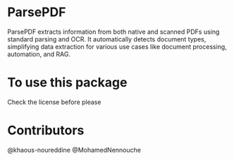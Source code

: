 # ParsePDF
ParsePDF extracts information from both native and scanned PDFs using standard parsing and OCR. It automatically detects document types, simplifying data extraction for various use cases like document processing, automation, and RAG.
# To use this package
Check the license before please
# Contributors 
@khaous-noureddine
@MohamedNennouche
